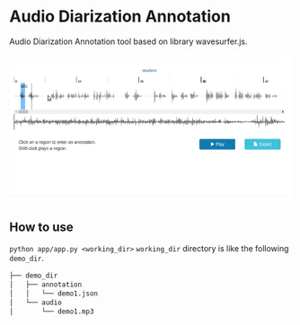 # Audio Diarization Annotation
Audio Diarization Annotation tool based on library wavesurfer.js.

![](./art/Peek%202019-09-19%2022-05.gif)

## How to use
`python app/app.py <working_dir>`
`working_dir` directory is like the following `demo_dir`.
```
├── demo_dir
│   ├── annotation
│   │   └── demo1.json
│   └── audio
│       └── demo1.mp3
```